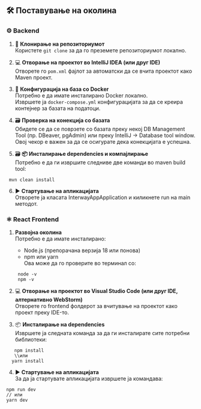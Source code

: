 ## 🛠️ Поставување на околина

### ⚙️ Backend

1. 📁 **Клонирање на репозиториумот**  
   Користете `git clone` за да го преземете репозиториумот локално.

2. 💻 **Отворање на проектот во IntelliJ IDEA (или друг IDE)**  
   Отворете го `pom.xml` фајлот за автоматски да се вчита проектот како Maven проект.

3. 🐳 **Конфигурација на база со Docker**  
   Потребно е да имате инсталирано Docker локално.  
   Извршете ја `docker-compose.yml` конфигурацијата за да се креира контејнер за базата на податоци.

4. 🗃️ **Проверка на конекција со базата**  
Обидете се да се поврзете со базата преку некој DB Management Tool (пр. DBeaver, pgAdmin)
или преку IntelliJ → Database tool window. Овој чекор е важен за да се осигурате дека конекцијата е успешна.

5. 🗃️ **📦 Инсталирање dependencies и компајлирање**  
Потребно е да ги извршите следниве две команди во maven build tool:
```
 mvn clean install
```

6. ▶️ **Стартување на апликацијата**  
Отворете ја класата InterwayAppApplication и киликнете run на main методот.

### ⚛️ React Frontend

1. **Развојна околина**  
   Потребно е да имате инсталирано:
   - Node.js (препорачана верзија 18 или понова)
   - npm или yarn  
Ова може да го проверите во терминал со:
   ```
    node -v
    npm -v
   ```

2. 💻 **Отворање на проектот во Visual Studio Code (или друг IDE, алтернативно WebStorm)**  
    Отворете го frontend фолдерот за вчитување на проектот како проект преку IDE-то.

3. 📦 **Инсталирање на dependencies**  
   Извршете ја следната команда за да ги инсталирате сите потребни библиотеки:
 ```
    npm install
    \\или
   yarn install
```
4. ▶️ **Стартување на апликацијата**  
За да ја стартувате апликацијата извршете ја командава:
```
npm run dev
// или
yarn dev
```
